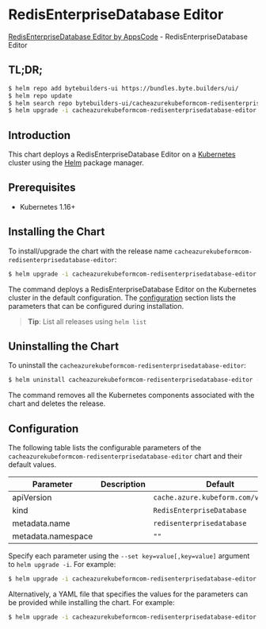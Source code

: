 # RedisEnterpriseDatabase Editor

[RedisEnterpriseDatabase Editor by AppsCode](https://byte.builders) - RedisEnterpriseDatabase Editor

## TL;DR;

```bash
$ helm repo add bytebuilders-ui https://bundles.byte.builders/ui/
$ helm repo update
$ helm search repo bytebuilders-ui/cacheazurekubeformcom-redisenterprisedatabase-editor --version=v0.4.18
$ helm upgrade -i cacheazurekubeformcom-redisenterprisedatabase-editor bytebuilders-ui/cacheazurekubeformcom-redisenterprisedatabase-editor -n default --create-namespace --version=v0.4.18
```

## Introduction

This chart deploys a RedisEnterpriseDatabase Editor on a [Kubernetes](http://kubernetes.io) cluster using the [Helm](https://helm.sh) package manager.

## Prerequisites

- Kubernetes 1.16+

## Installing the Chart

To install/upgrade the chart with the release name `cacheazurekubeformcom-redisenterprisedatabase-editor`:

```bash
$ helm upgrade -i cacheazurekubeformcom-redisenterprisedatabase-editor bytebuilders-ui/cacheazurekubeformcom-redisenterprisedatabase-editor -n default --create-namespace --version=v0.4.18
```

The command deploys a RedisEnterpriseDatabase Editor on the Kubernetes cluster in the default configuration. The [configuration](#configuration) section lists the parameters that can be configured during installation.

> **Tip**: List all releases using `helm list`

## Uninstalling the Chart

To uninstall the `cacheazurekubeformcom-redisenterprisedatabase-editor`:

```bash
$ helm uninstall cacheazurekubeformcom-redisenterprisedatabase-editor -n default
```

The command removes all the Kubernetes components associated with the chart and deletes the release.

## Configuration

The following table lists the configurable parameters of the `cacheazurekubeformcom-redisenterprisedatabase-editor` chart and their default values.

|     Parameter      | Description |                    Default                     |
|--------------------|-------------|------------------------------------------------|
| apiVersion         |             | <code>cache.azure.kubeform.com/v1alpha1</code> |
| kind               |             | <code>RedisEnterpriseDatabase</code>           |
| metadata.name      |             | <code>redisenterprisedatabase</code>           |
| metadata.namespace |             | <code>""</code>                                |


Specify each parameter using the `--set key=value[,key=value]` argument to `helm upgrade -i`. For example:

```bash
$ helm upgrade -i cacheazurekubeformcom-redisenterprisedatabase-editor bytebuilders-ui/cacheazurekubeformcom-redisenterprisedatabase-editor -n default --create-namespace --version=v0.4.18 --set apiVersion=cache.azure.kubeform.com/v1alpha1
```

Alternatively, a YAML file that specifies the values for the parameters can be provided while
installing the chart. For example:

```bash
$ helm upgrade -i cacheazurekubeformcom-redisenterprisedatabase-editor bytebuilders-ui/cacheazurekubeformcom-redisenterprisedatabase-editor -n default --create-namespace --version=v0.4.18 --values values.yaml
```
